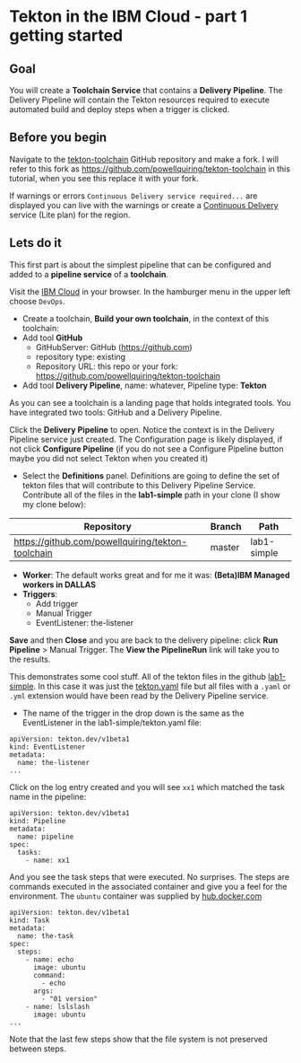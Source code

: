 # Tekton in the IBM Cloud - part 1 getting started

## Goal
You will create a **Toolchain Service** that contains a **Delivery Pipeline**.  The Delivery Pipeline will contain the Tekton resources required to execute automated build and deploy steps when a trigger is clicked.

## Before you begin
Navigate to the [tekton-toolchain](https://github.com/IBM-Cloud/tekton-toolchain) GitHub repository and make a fork.  I will refer to this fork as https://github.com/powellquiring/tekton-toolchain in this tutorial, when you see this replace it with your fork.

If warnings or errors `Continuous Delivery service required...` are displayed you can live with the warnings or create a [Continuous Delivery](https://cloud.ibm.com/catalog/services/continuous-delivery) service (Lite plan) for the region.

## Lets do it
This first part is about the simplest pipeline that can be configured and added to a **pipeline service** of a **toolchain**.

Visit the [IBM Cloud](https://cloud.ibm.com/) in your browser.  In the hamburger menu in the upper left choose `DevOps`.
- Create a toolchain, **Build your own toolchain**, in the context of this toolchain:
- Add tool **GitHub**
  - GitHubServer: GitHub (https://github.com)
  - repository type: existing
  - Repository URL: this repo or your fork: https://github.com/powellquiring/tekton-toolchain
- Add tool **Delivery Pipeline**, name: whatever, Pipeline type: **Tekton**

As you can see a toolchain is a landing page that holds integrated tools.  You have integrated two tools: GitHub and a Delivery Pipeline.

Click the **Delivery Pipeline** to open.  Notice the context is in the Delivery Pipeline service just created.
The Configuration page is likely displayed, if not click **Configure Pipeline** (if you do not see a Configure Pipeline button maybe you did not select Tekton when you created it)

- Select the **Definitions** panel.  Definitions are going to define the set of tekton files that will contribute to this Delivery Pipeline Service.  Contribute all of the files in the **lab1-simple** path in your clone (I show my clone below):

| Repository                              | Branch | Path        |
| --------------------------------------- | ------ | ----------- |
| https://github.com/powellquiring/tekton-toolchain | master | lab1-simple |

- **Worker**: The default works great and for me it was: **(Beta)IBM Managed workers in DALLAS**
- **Triggers**:
  - Add trigger
  - Manual Trigger
  - EventListener: the-listener

**Save** and then **Close** and you are back to the delivery pipeline: click **Run Pipeline** > Manual Trigger.  The **View the PipelineRun** link will take you to the results.

This demonstrates some cool stuff.  All of the tekton files in the github [lab1-simple](https://github.com/IBM-Cloud/tekton-toolchain/tree/master/lab1-simple).  In this case it was just the [tekton.yaml](https://github.com/IBM-Cloud/tekton-toolchain/blob/master/lab1-simple/tekton.yaml) file but all files with a `.yaml` or `.yml` extension would have been read by the Delivery Pipeline service.

- The name of the trigger in the drop down is the same as the EventListener in the lab1-simple/tekton.yaml file:

```
apiVersion: tekton.dev/v1beta1
kind: EventListener
metadata:
  name: the-listener
...
```

Click on the log entry created and you will see `xx1` which matched the task name in the pipeline:

```
apiVersion: tekton.dev/v1beta1
kind: Pipeline
metadata:
  name: pipeline
spec:
  tasks:
    - name: xx1
```

And you see the task steps that were executed. No surprises. The steps are commands executed in the associated container and give you a feel for the environment.  The `ubuntu` container was supplied by [hub.docker.com](https://hub.docker.com/_/ubuntu)

```
apiVersion: tekton.dev/v1beta1
kind: Task
metadata:
  name: the-task
spec:
  steps:
    - name: echo
      image: ubuntu
      command:
        - echo
      args:
        - "01 version"
    - name: lslslash
      image: ubuntu
...
```

Note that the last few steps show that the file system is not preserved between steps.
